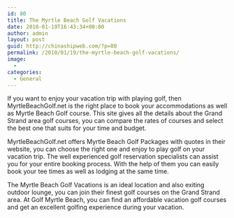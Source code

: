 ```yaml
---
id: 80
title: The Myrtle Beach Golf Vacations
date: 2010-01-19T16:43:34+00:00
author: admin
layout: post
guid: http://chinashipweb.com/?p=80
permalink: /2010/01/19/the-myrtle-beach-golf-vacations/
image:
  - 
categories:
  - General
---
```

If you want to enjoy your vacation trip with playing golf, then MyrtleBeachGolf.net is the right place to book your accommodations as well as Myrtle Beach Golf course. This site gives all the details about the Grand Strand area golf courses, you can compare the rates of courses and select the best one that suits for your time and budget.

MyrtleBeachGolf.net offers Myrtle Beach Golf Packages with quotes in their website, you can choose the right one and enjoy to play golf on your vacation trip. The well experienced golf reservation specialists can assist you for your entire booking process. With the help of them you can easily book your tee times as well as lodging at the same time.

The Myrtle Beach Golf Vacations is an ideal location and also exiting outdoor lounge, you can join their finest golf courses on the Grand Strand area. At Golf Myrtle Beach, you can find an affordable vacation golf courses and get an excellent golfing experience during your vacation.